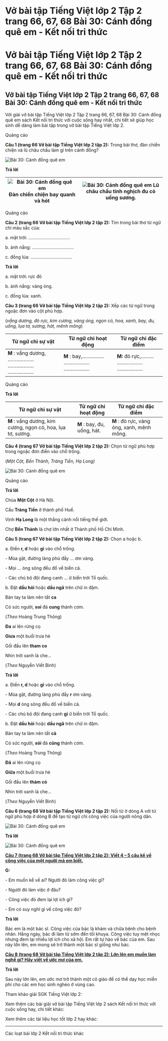 # Vở bài tập Tiếng Việt lớp 2 Tập 2 trang 66, 67, 68 Bài 30: Cánh đồng quê em - Kết nối tri thức

# Vở bài tập Tiếng Việt lớp 2 Tập 2 trang 66, 67, 68 Bài 30: Cánh đồng quê em - Kết nối tri thức

## Vở bài tập Tiếng Việt lớp 2 Tập 2 trang 66, 67, 68 Bài 30: Cánh đồng quê em - Kết nối tri thức

Với giải vở bài tập Tiếng Việt lớp 2 Tập 2 trang 66, 67, 68 Bài 30: Cánh đồng quê em sách Kết nối tri thức với cuộc sống hay nhất, chi tiết sẽ giúp học sinh dễ dàng làm bài tập trong vở bài tập Tiếng Việt lớp 2.

Quảng cáo

**Câu 1 (trang 66 Vở bài tập Tiếng Việt lớp 2 tập 2):** Trong bài thơ, đàn chiền chiện và lũ châu chấu làm gì trên cánh đồng?

![Bài 30: Cánh đồng quê em](https://vietjack.com/vbt-tieng-viet-2-kn/images/bai-30-canh-dong-que-em-35456.png)

**Trả lời**

![Bài 30: Cánh đồng quê em](https://vietjack.com/vbt-tieng-viet-2-kn/images/bai-30-canh-dong-que-em-35457.png) Đàn chiền chiện bay quanh và hót |  ![Bài 30: Cánh đồng quê em](https://vietjack.com/vbt-tieng-viet-2-kn/images/bai-30-canh-dong-que-em-35458.png) Lũ châu chấu tinh nghịch đu cỏ uống sương.  
---|---  
  
Quảng cáo

**Câu 2 (trang 66 Vở bài tập Tiếng Việt lớp 2 tập 2):** Tìm trong bài thơ từ ngữ chỉ màu sắc của:

a. mặt trời: ……………………………

b. ánh nắng: ……………………………

c. đồng lúa: ……………………………

**Trả lời**

a. mặt trời: rực đỏ

b. ánh nắng: vàng óng.

c. đồng lúa: xanh.

**Câu 3 (trang 66 Vở bài tập Tiếng Việt lớp 2 tập 2):** Xếp các từ ngữ trong ngoặc đơn vào cột phù hợp.

(_vầng dương, đỏ rực, kim cương, vàng óng, ngọn cỏ, hoa, xanh, bay, đu, uống, lụa tơ, sương, hát, mênh mông_)

**Từ ngữ chỉ sự vật** | **Từ ngữ chỉ hoạt động** | **Từ ngữ chỉ đặc điểm**  
---|---|---  
**M** : vầng dương, ……………… ……………… ……………… |  **M** : bay,…………… ……………… ……………… |  **M:** đỏ rực,……… ……………… ………………  
  
Quảng cáo

**Trả lời**

**Từ ngữ chỉ sự vật** | **Từ ngữ chỉ hoạt động** | **Từ ngữ chỉ đặc điểm**  
---|---|---  
**M** : vầng dương, kim cương, ngọn cỏ, hoa, lụa tơ, sương. | **M** : bay, đu, uống, hát. | **M** : đỏ rực, vàng óng, xanh, mênh mông.  
  
**Câu 4 (trang 67 Vở bài tập Tiếng Việt lớp 2 tập 2):** Chọn từ ngữ phù hợp trong ngoặc đơn điền vào chỗ trống.

(_Một Cột, Bến Thành, Tràng Tiền, Hạ Long)_

![Bài 30: Cánh đồng quê em](https://vietjack.com/vbt-tieng-viet-2-kn/images/bai-30-canh-dong-que-em-35459.png)

Quảng cáo

**Trả lời**

Chùa **Một Cột** ở Hà Nội.

Cầu **Tràng Tiền** ở thành phố Huế.

Vịnh **Hạ Long** là một thắng cảnh nổi tiếng thế giới.

Chợ **Bến Thành** là chợ lớn nhất ở Thành phố Hồ Chí Minh.

**Câu 5 (trang 67 Vở bài tập Tiếng Việt lớp 2 tập 2):** Chọn a hoặc b.

a. Điền **r, d** hoặc **gi** vào chỗ trống.

\- Mùa gặt, đường làng phủ đầy … ơm vàng.

\- Mọi … òng sông đều đổ về biển cả.

\- Các chú bộ đội đang canh ... ữ biển trời Tổ quốc.

b. Đặt **dấu hỏi** hoặc **dấu ngã** trên chữ in đậm.

Bàn tay ta làm nên tất **ca**

Có sức người, **soi** đá **cung** thành cơm.

(_Theo_ Hoàng Trung Thông)

**Đa** ai lên rừng cọ

**Giưa** một buổi trưa hè

Gối đầu lên **tham co**

Nhìn trời xanh lá che…

(_Theo_ Nguyễn Viết Bình)

**Trả lời**

a. Điền **r, d** hoặc **gi** vào chỗ trống.

\- Mùa gặt, đường làng phủ đầy **r** ơm vàng.

\- Mọi **d** òng sông đều đổ về biển cả.

\- Các chú bộ đội đang canh **gi** ữ biển trời Tổ quốc.

b. Đặt **dấu hỏi** hoặc **dấu ngã** trên chữ in đậm.

Bàn tay ta làm nên tất **cả**

Có sức người, **sỏi** đá **cũng** thành cơm.

(_Theo_ Hoàng Trung Thông)

**Đã** ai lên rừng cọ

**Giữa** một buổi trưa hè

Gối đầu lên **thảm cỏ**

Nhìn trời xanh lá che…

(_Theo_ Nguyễn Viết Bình)

**Câu 6 (trang 68 Vở bài tập Tiếng Việt lớp 2 tập 2):** Nối từ ở dòng A với từ ngữ phù hợp ở dòng B để tạo từ ngữ chỉ công việc của người nông dân.

![Bài 30: Cánh đồng quê em](https://vietjack.com/vbt-tieng-viet-2-kn/images/bai-30-canh-dong-que-em-35460.png)

**Trả lời**

![Bài 30: Cánh đồng quê em](https://vietjack.com/vbt-tieng-viet-2-kn/images/bai-30-canh-dong-que-em-35461.png)

[**Câu 7 (trang 68 Vở bài tập Tiếng Việt lớp 2 tập 2): Viết 4 – 5 câu kể về công việc của một người mà em biết.**](https://vietjack.com/vbt-tieng-viet-2-kn/viet-4-5-cau-ke-ve-cong-viec-cua-mot-nguoi-ma-em-biet-vm.jsp)

**G:**

\- Em muốn kể về ai? Người đó làm công việc gì?

\- Người đó làm việc ở đâu?

\- Công việc đó đem lại lợi ích gì?

\- Em có suy nghĩ gì về công việc đó?

**Trả lời**

Bác em là một bác sĩ. Công việc của bác là khám và chữa bệnh cho bệnh nhân. Hằng ngày, bác đi làm từ sớm đến tối khuya. Công việc tuy mệt nhọc nhưng đem lại nhiều lợi ích cho xã hội. Em rất tự hào về bác của em. Sau này lớn lên, em mong sẽ trở thành một bác sĩ giống như bác.

[**Câu 8 (trang 68 Vở bài tập Tiếng Việt lớp 2 tập 2): Lớn lên em muốn làm nghề gì? Hãy viết về ước mơ của em.**](https://vietjack.com/vbt-tieng-viet-2-kn/lon-len-em-muon-lam-nghe-gi-hay-viet-ve-uoc-mo-cua-em-vm.jsp)

**Trả lời**

Sau này lớn lên, em ước mơ trở thành một cô giáo để có thể dạy học miễn phí cho các em học sinh nghèo ở vùng cao.

Tham khảo giải SGK Tiếng Việt lớp 2:

Xem thêm các bài giải vở bài tập Tiếng Việt lớp 2 sách Kết nối tri thức với cuộc sống hay, chi tiết khác:

Xem thêm các tài liệu học tốt lớp 2 hay khác:

* * *

Các loạt bài lớp 2 Kết nối tri thức khác

